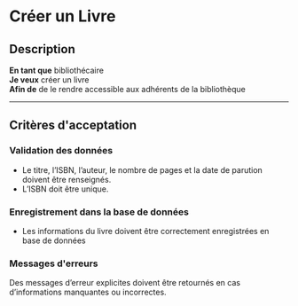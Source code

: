 # Créer un Livre

## Description
**En tant que** bibliothécaire  
**Je veux** créer un livre  
**Afin de** de le rendre accessible aux adhérents de la bibliothèque

---
## Critères d'acceptation

### Validation des données
- Le titre, l’ISBN, l’auteur, le nombre de pages et la date de parution doivent être renseignés.
- L’ISBN doit être unique.

### Enregistrement dans la base de données
- Les informations du livre doivent être correctement enregistrées en base de données

### Messages d'erreurs
Des messages d’erreur explicites doivent être retournés en cas d’informations manquantes ou incorrectes.